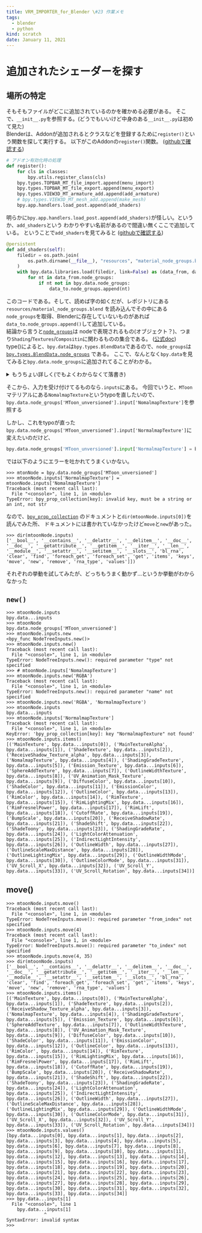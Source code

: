 ```yaml
---
title: VRM_IMPORTER_for_Blender \#23 作業メモ
tags:
  - blender
  - python
kind: scratch
date: January 11, 2021
---
```


# 追加されたシェーダーを探す

## 場所の特定

そもそもファイルがどこに追加されているのかを確かめる必要がある。
そこで、`__init__.py`を参照する。(どうでもいいけど中身のある`__init__.py`は初めて見た)  
Blenderは、Addonが追加されるとクラスなどを登録するために`register()`という関数を探して実行する。
以下がこのAddonの`register()`関数。
([githubで確認する](https://github.com/saturday06/VRM_IMPORTER_for_Blender/blob/a14835bfbc573a1d8f2be2a74ed198da46a573e4/__init__.py#L277-L285))

``` python
# アドオン有効化時の処理
def register():
    for cls in classes:
        bpy.utils.register_class(cls)
    bpy.types.TOPBAR_MT_file_import.append(menu_import)
    bpy.types.TOPBAR_MT_file_export.append(menu_export)
    bpy.types.VIEW3D_MT_armature_add.append(add_armature)
    # bpy.types.VIEW3D_MT_mesh_add.append(make_mesh)
    bpy.app.handlers.load_post.append(add_shaders)
```

明らかに`bpy.app.handlers.load_post.append(add_shaders)`が怪しい。というか、`add_shaders`という
わかりやすい名前があるので間違い無くここで追加している。
ということで`add_shaders`を見てみると
([githubで確認する](https://github.com/saturday06/VRM_IMPORTER_for_Blender/blob/a14835bfbc573a1d8f2be2a74ed198da46a573e4/__init__.py#L245-L253))

``` python
@persistent
def add_shaders(self):
    filedir = os.path.join(
        os.path.dirname(__file__), "resources", "material_node_groups.blend"
    )
    with bpy.data.libraries.load(filedir, link=False) as (data_from, data_to):
        for nt in data_from.node_groups:
            if nt not in bpy.data.node_groups:
                data_to.node_groups.append(nt)
```

このコードである。そして、読めば字の如くだが、レポジトリにある`resources/material_node_groups.blend`
を読み込んでその中にある`node_groups`を取得、Blenderに存在していないものがあれば
`data_to.node_groups.append()`して追加している。  
結論から言うと[`node_groups`](https://docs.blender.org/api/current/bpy.types.BlendData.html?highlight=node_groups#bpy.types.BlendData.node_groups)は
nodeで表現されるもの(オブジェクト？)、つまり`Shading`/`Textures`/`Compositin`に関わるものの集合である。
([公式doc](https://docs.blender.org/api/current/bpy.types.NodeTree.html#bpy.types.NodeTree))  
type()によると、`bpy.data`は`bpy.types.BlendData`であるので、`node_groups`は
[`bpy.types.BlendData.node_groups`](https://docs.blender.org/api/current/bpy.types.BlendData.html?highlight=node_groups#bpy.types.BlendData.node_groups)
である。
ここで、なんとなく`bpy.data`を見てみると`bpy.data.node_groups`に追加されてることがわかる。

<details>
<summary>もうちょい詳しく(でもよくわからなくて落書き)</summary>
`data_to`は[`bpy.data.libraries.load`](https://docs.blender.org/api/current/bpy.types.BlendDataLibraries.html#bpy.types.BlendDataLibraries.load)から返されている。
`bpy.data`が[`BlendData`](https://docs.blender.org/api/current/bpy.types.BlendData.html)のインスタンスであることから
`bpy.data.libraries.load`は[`BlendDataLibraries.load`](https://docs.blender.org/api/current/bpy.types.BlendDataLibraries.html#bpy.types.BlendDataLibraries.load)である。  

</details>

そこから、入力を受け付けてるものなら`.inputs`にある。
今回でいうと、`MToon`マテリアルにある`NomalmapTexture`というtypoを直したいので、
`bpy.data.node_groups['MToon_unversioned'].input['NomalmapTexture']`を参照する

しかし、これをtypoが直った`bpy.data.node_groups['MToon_unversioned'].input['NormalmapTexture']`に変えたいのだけど、

``` python
bpy.data.node_groups['MToon_unversioned'].input['NormalmapTexture'] = bpy.data.node_groups['MToon_unversioned'].input['NomalmapTexture']
```

では以下のようにエラーを吐かれてうまくいかない。

``` python-repl
>>> mtonNode = bpy.data.node_groups['MToon_unversioned']
>>> mtoonNode.inputs['NormalmapTexture'] = mtoonNode.inputs['NomalmapTexture']
Traceback (most recent call last):
  File "<console>", line 1, in <module>
TypeError: bpy_prop_collection[key]: invalid key, must be a string or an int, not str
```

なので、[`bpy_prop_collection`](https://docs.blender.org/api/current/bpy.types.bpy_prop_collection.html?highlight=bpy_prop_collection#bpy.types.bpy_prop_collection)
のドキュメントと`dir(mtoonNode.inputs[0])`を読んでみた所、
ドキュメントには書かれていなかったけど`move`と`new`があった。

``` python-repl
>>> dir(mtoonNode.inputs)
['__bool__', '__contains__', '__delattr__', '__delitem__', '__doc__', '__doc__', '__getattribute__', '__getitem__', '__iter__', '__len__', '__module__', '__setattr__', '__setitem__', '__slots__', 'bl_rna', 'clear', 'find', 'foreach_get', 'foreach_set', 'get', 'items', 'keys', 'move', 'new', 'remove', 'rna_type', 'values']])
```


それぞれの挙動を試してみたが、どっちもうまく動かず...というか挙動がわからなかった

## `new()`

``` python-repl
>>> mtoonNode.inputs
bpy.data...inputs
>>> mtoonNode
bpy.data.node_groups['MToon_unversioned']
>>> mtoonNode.inputs.new
<bpy_func NodeTreeInputs.new()>
>>> mtoonNode.inputs.new()
Traceback (most recent call last):
  File "<console>", line 1, in <module>
TypeError: NodeTreeInputs.new(): required parameter "type" not specified
>>> # mtoonNode.inputs['NomalmapTexture']
>>> mtoonNode.inputs.new('RGBA')
Traceback (most recent call last):
  File "<console>", line 1, in <module>
TypeError: NodeTreeInputs.new(): required parameter "name" not specified
>>> mtoonNode.inputs.new('RGBA', 'NormalmapTexture')
>>> mtoonNode.inputs
bpy.data...inputs
>>> mtoonNode.inputs['NormalmapTexture']
Traceback (most recent call last):
  File "<console>", line 1, in <module>
KeyError: 'bpy_prop_collection[key]: key "NormalmapTexture" not found'
>>> mtoonNode.inputs.items()
[('MainTexture', bpy.data...inputs[0]), ('MainTextureAlpha', bpy.data...inputs[1]), ('ShadeTexture', bpy.data...inputs[2]), ('ReceiveShadow_Texture_alpha', bpy.data...inputs[3]), ('NomalmapTexture', bpy.data...inputs[4]), ('ShadingGradeTexture', bpy.data...inputs[5]), ('Emission_Texture', bpy.data...inputs[6]), ('SphereAddTexture', bpy.data...inputs[7]), ('OutlineWidthTexture', bpy.data...inputs[8]), ('UV_Animation_Mask_Texture', bpy.data...inputs[9]), ('DiffuseColor', bpy.data...inputs[10]), ('ShadeColor', bpy.data...inputs[11]), ('EmissionColor', bpy.data...inputs[12]), ('OutlineColor', bpy.data...inputs[13]), ('RimColor', bpy.data...inputs[14]), ('RimTexture', bpy.data...inputs[15]), ('RimLightingMix', bpy.data...inputs[16]), ('RimFresnelPower', bpy.data...inputs[17]), ('RimLift', bpy.data...inputs[18]), ('CutoffRate', bpy.data...inputs[19]), ('BumpScale', bpy.data...inputs[20]), ('ReceiveShadowRate', bpy.data...inputs[21]), ('ShadeShift', bpy.data...inputs[22]), ('ShadeToony', bpy.data...inputs[23]), ('ShadingGradeRate', bpy.data...inputs[24]), ('LightColorAttenuation', bpy.data...inputs[25]), ('IndirectLightIntensity', bpy.data...inputs[26]), ('OutlineWidth', bpy.data...inputs[27]), ('OutlineScaleMaxDistance', bpy.data...inputs[28]), ('OutlineLightingMix', bpy.data...inputs[29]), ('OutlineWidthMode', bpy.data...inputs[30]), ('OutlineColorMode', bpy.data...inputs[31]), ('UV_Scroll_X', bpy.data...inputs[32]), ('UV_Scroll_Y', bpy.data...inputs[33]), ('UV_Scroll_Rotation', bpy.data...inputs[34])]
```

## move()


``` python-repl
>>> mtoonNode.inputs.move()
Traceback (most recent call last):
  File "<console>", line 1, in <module>
TypeError: NodeTreeInputs.move(): required parameter "from_index" not specified
>>> mtoonNode.inputs.move(4)
Traceback (most recent call last):
  File "<console>", line 1, in <module>
TypeError: NodeTreeInputs.move(): required parameter "to_index" not specified
>>> mtoonNode.inputs.move(4, 35)
>>> dir(mtoonNode.inputs)
['__bool__', '__contains__', '__delattr__', '__delitem__', '__doc__', '__doc__', '__getattribute__', '__getitem__', '__iter__', '__len__', '__module__', '__setattr__', '__setitem__', '__slots__', 'bl_rna', 'clear', 'find', 'foreach_get', 'foreach_set', 'get', 'items', 'keys', 'move', 'new', 'remove', 'rna_type', 'values']
>>> mtoonNode.inputs.items()
[('MainTexture', bpy.data...inputs[0]), ('MainTextureAlpha', bpy.data...inputs[1]), ('ShadeTexture', bpy.data...inputs[2]), ('ReceiveShadow_Texture_alpha', bpy.data...inputs[3]), ('NomalmapTexture', bpy.data...inputs[4]), ('ShadingGradeTexture', bpy.data...inputs[5]), ('Emission_Texture', bpy.data...inputs[6]), ('SphereAddTexture', bpy.data...inputs[7]), ('OutlineWidthTexture', bpy.data...inputs[8]), ('UV_Animation_Mask_Texture', bpy.data...inputs[9]), ('DiffuseColor', bpy.data...inputs[10]), ('ShadeColor', bpy.data...inputs[11]), ('EmissionColor', bpy.data...inputs[12]), ('OutlineColor', bpy.data...inputs[13]), ('RimColor', bpy.data...inputs[14]), ('RimTexture', bpy.data...inputs[15]), ('RimLightingMix', bpy.data...inputs[16]), ('RimFresnelPower', bpy.data...inputs[17]), ('RimLift', bpy.data...inputs[18]), ('CutoffRate', bpy.data...inputs[19]), ('BumpScale', bpy.data...inputs[20]), ('ReceiveShadowRate', bpy.data...inputs[21]), ('ShadeShift', bpy.data...inputs[22]), ('ShadeToony', bpy.data...inputs[23]), ('ShadingGradeRate', bpy.data...inputs[24]), ('LightColorAttenuation', bpy.data...inputs[25]), ('IndirectLightIntensity', bpy.data...inputs[26]), ('OutlineWidth', bpy.data...inputs[27]), ('OutlineScaleMaxDistance', bpy.data...inputs[28]), ('OutlineLightingMix', bpy.data...inputs[29]), ('OutlineWidthMode', bpy.data...inputs[30]), ('OutlineColorMode', bpy.data...inputs[31]), ('UV_Scroll_X', bpy.data...inputs[32]), ('UV_Scroll_Y', bpy.data...inputs[33]), ('UV_Scroll_Rotation', bpy.data...inputs[34])]
>>> mtoonNode.inputs.values()
[bpy.data...inputs[0], bpy.data...inputs[1], bpy.data...inputs[2], bpy.data...inputs[3], bpy.data...inputs[4], bpy.data...inputs[5], bpy.data...inputs[6], bpy.data...inputs[7], bpy.data...inputs[8], bpy.data...inputs[9], bpy.data...inputs[10], bpy.data...inputs[11], bpy.data...inputs[12], bpy.data...inputs[13], bpy.data...inputs[14], bpy.data...inputs[15], bpy.data...inputs[16], bpy.data...inputs[17], bpy.data...inputs[18], bpy.data...inputs[19], bpy.data...inputs[20], bpy.data...inputs[21], bpy.data...inputs[22], bpy.data...inputs[23], bpy.data...inputs[24], bpy.data...inputs[25], bpy.data...inputs[26], bpy.data...inputs[27], bpy.data...inputs[28], bpy.data...inputs[29], bpy.data...inputs[30], bpy.data...inputs[31], bpy.data...inputs[32], bpy.data...inputs[33], bpy.data...inputs[34]]
>>> bpy.data...inputs[1]
  File "<console>", line 1
    bpy.data...inputs[1]
              ^
SyntaxError: invalid syntax
>>>
```
